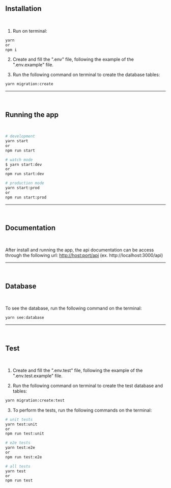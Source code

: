 <br/>

## Installation

<br/>

1. Run on terminal:

```bash
yarn
or
npm i
```

2. Create and fill the ".env" file, following the example of the ".env.example" file.

3. Run the following command on terminal to create the database tables:

```bash
yarn migration:create
```

---

<br/>

## Running the app

<br/>

```bash
# development
yarn start
or
npm run start

# watch mode
$ yarn start:dev
or
npm run start:dev

# production mode
yarn start:prod
or
npm run start:prod
```

---

<br/>

## Documentation

<br/>

After install and running the app, the api documentation can be access through the following url: [http://host:port/api](http://host:port/api) (ex. http://localhost:3000/api)

---

<br/>

## Database

<br/>

To see the database, run the following command on the terminal:

```bash
yarn see:database
```

---

<br/>

## Test

<br/>

1. Create and fill the ".env.test" file, following the example of the ".env.test.example" file.

2. Run the following command on terminal to create the test database and tables:

```bash
yarn migration:create:test
```

3. To perform the tests, run the following commands on the terminal:

```bash
# unit tests
yarn test:unit
or
npm run test:unit

# e2e tests
yarn test:e2e
or
npm run test:e2e

# all tests
yarn test
or
npm run test
```
